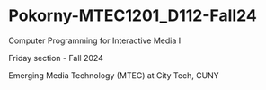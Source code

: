 # Pokorny-MTEC1201_D112-Fall24

Computer Programming for Interactive Media I

Friday section - Fall 2024

Emerging Media Technology (MTEC) at City Tech, CUNY
